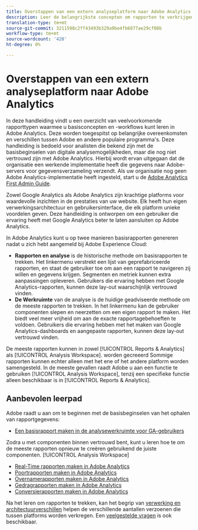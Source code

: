 ```yaml
---
title: Overstappen van een extern analyseplatform naar Adobe Analytics
description: Leer de belangrijkste concepten om rapporten te verkrijgen, gericht op gebruikers die vertrouwd zijn met andere platforms, zoals Google Analytics.
translation-type: tm+mt
source-git-commit: 3211598c2ff43493b329a9be4fb6877ae29cf08b
workflow-type: tm+mt
source-wordcount: '428'
ht-degree: 0%

---
```



# Overstappen van een extern analyseplatform naar Adobe Analytics

In deze handleiding vindt u een overzicht van veelvoorkomende rapporttypen waarmee u basisconcepten en -workflows kunt leren in Adobe Analytics. Deze worden toegespitst op belangrijke overeenkomsten en verschillen tussen Adobe en andere populaire programma&#39;s. Deze handleiding is bedoeld voor analisten die bekend zijn met de basisbeginselen van digitale analysemogelijkheden, maar die nog niet vertrouwd zijn met Adobe Analytics. Hierbij wordt ervan uitgegaan dat de organisatie een werkende implementatie heeft die gegevens naar Adobe-servers voor gegevensverzameling verzendt. Als uw organisatie nog geen Adobe Analytics-implementatie heeft ingesteld, start u de [Adobe Analytics First Admin Guide](/help/admin/admin-console/first-admin-guide.md).

Zowel Google Analytics als Adobe Analytics zijn krachtige platforms voor waardevolle inzichten in de prestaties van uw website. Elk heeft hun eigen verwerkingsarchitectuur en gebruikersinterface, die elk platform unieke voordelen geven. Deze handleiding is ontworpen om een gebruiker die ervaring heeft met Google Analytics beter te laten aansluiten op Adobe Analytics.

In Adobe Analytics kunt u op twee manieren basisrapporten genereren nadat u zich hebt aangemeld bij Adobe Experience Cloud:

* **Rapporten en analyse** is de historische methode om basisrapporten te trekken. Het linkermenu verstrekt een lijst van geprefabriceerde rapporten, en staat de gebruiker toe om aan een rapport te navigeren zij willen en gegevens krijgen. Segmenten en metriek kunnen extra aanpassingen opleveren. Gebruikers die ervaring hebben met Google Analytics-rapporten, kunnen deze lay-out waarschijnlijk vertrouwd vinden.
* **De Werkruimte** van de analyse is de huidige geadviseerde methode om de meeste rapporten te trekken. In het linkermenu kan de gebruiker componenten slepen en neerzetten om een eigen rapport te maken. Het biedt veel meer vrijheid om aan de exacte rapportagebehoeften te voldoen. Gebruikers die ervaring hebben met het maken van Google Analytics-dashboards en aangepaste rapporten, kunnen deze lay-out vertrouwd vinden.

De meeste rapporten kunnen in zowel [!UICONTROL Reports & Analytics] als [!UICONTROL Analysis Workspace]. worden gecreeerd Sommige rapporten kunnen echter alleen met het ene of het andere platform worden samengesteld. In de meeste gevallen raadt Adobe u aan een functie te gebruiken [!UICONTROL Analysis Workspace], tenzij een specifieke functie alleen beschikbaar is in [!UICONTROL Reports & Analytics].

## Aanbevolen leerpad

Adobe raadt u aan om te beginnen met de basisbeginselen van het ophalen van rapportgegevens:

* [Een basisrapport maken in de analysewerkruimte voor GA-gebruikers](reports/create-report.md)

Zodra u met componenten binnen vertrouwd bent, kunt u leren hoe te om de meeste rapporten opnieuw te creëren gebruikend de juiste componenten. [!UICONTROL Analysis Workspace]

* [Real-Time rapporten maken in Adobe Analytics](reports/realtime-reports.md)
* [Poortrapporten maken in Adobe Analytics](reports/audience-reports.md)
* [Overnamerapporten maken in Adobe Analytics](reports/acquisition-reports.md)
* [Gedragrapporten maken in Adobe Analytics](reports/behavior-reports.md)
* [Conversierapporten maken in Adobe Analytics](reports/conversions-reports.md)

Na het leren om rapporten te trekken, kan het begrip van [verwerking en architectuurverschillen](processing-differences.md) helpen de verschillende aantallen verzoenen die tussen platforms worden verkregen. Een [veelgestelde vragen](faq.md) is ook beschikbaar.
